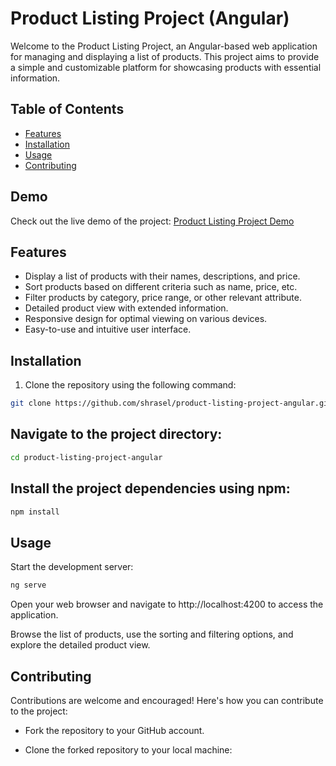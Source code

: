 # Product Listing Project (Angular)

Welcome to the Product Listing Project, an Angular-based web application for managing and displaying a list of products. This project aims to provide a simple and customizable platform for showcasing products with essential information.

## Table of Contents

- [Features](#features)
- [Installation](#installation)
- [Usage](#usage)
- [Contributing](#contributing)

## Demo

Check out the live demo of the project: [Product Listing Project Demo](https://example.com)

## Features

- Display a list of products with their names, descriptions, and price.
- Sort products based on different criteria such as name, price, etc.
- Filter products by category, price range, or other relevant attribute.
- Detailed product view with extended information.
- Responsive design for optimal viewing on various devices.
- Easy-to-use and intuitive user interface.

## Installation

1. Clone the repository using the following command:

```bash
git clone https://github.com/shrasel/product-listing-project-angular.git
```

## Navigate to the project directory:
```bash
cd product-listing-project-angular
```

## Install the project dependencies using npm:
```bash
npm install
```

## Usage
Start the development server:
```bash
ng serve
```

Open your web browser and navigate to http://localhost:4200 to access the application.

Browse the list of products, use the sorting and filtering options, and explore the detailed product view.

## Contributing
Contributions are welcome and encouraged! Here's how you can contribute to the project:

- Fork the repository to your GitHub account.

- Clone the forked repository to your local machine:
